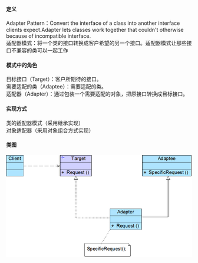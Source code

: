 ﻿#### 定义  
Adapter Pattern：Convert the interface of a class into another interface clients expect.Adapter lets classes work together that couldn't otherwise because of incompatible interface.  
适配器模式：将一个类的接口转换成客户希望的另一个接口。适配器模式让那些接口不兼容的类可以一起工作
#### 模式中的角色
目标接口（Target）：客户所期待的接口。  
需要适配的类（Adaptee）：需要适配的类。  
适配器（Adapter）：通过包装一个需要适配的对象，把原接口转换成目标接口。
#### 实现方式  
类的适配器模式（采用继承实现）  
对象适配器（采用对象组合方式实现）  
#### 类图  
![1111](images/类适配器模式.png)
